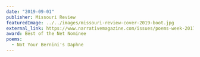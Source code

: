 ```yaml
---
date: "2019-09-01"
publisher: Missouri Review
featuredImage: ../../images/missouri-review-cover-2019-boot.jpg
external_link: https://www.narrativemagazine.com/issues/poems-week-2017-2018/poem-week/oregon-1945-stella-wong
award: Best of the Net Nominee
poems: 
  - Not Your Bernini's Daphne
---
```


